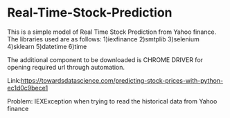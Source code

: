 # Real-Time-Stock-Prediction

This is a simple model of Real Time Stock Prediction from Yahoo finance. The libraries used are as follows:
1)iexfinance
2)smtplib
3)selenium
4)sklearn
5)datetime
6)time

The additional component to be downloaded is CHROME DRIVER for opening required url through automation.

Link:https://towardsdatascience.com/predicting-stock-prices-with-python-ec1d0c9bece1

Problem: IEXException when trying to read the historical data from Yahoo finance
